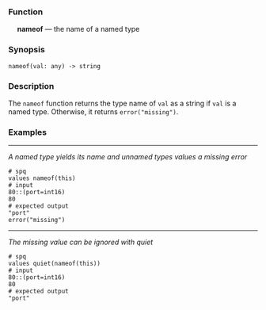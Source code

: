 ### Function

&emsp; **nameof** &mdash; the name of a named type

### Synopsis

```
nameof(val: any) -> string
```

### Description

The `nameof` function returns the type name of `val` as a string if `val` is a named type.
Otherwise, it returns `error("missing")`.

### Examples

---

_A named type yields its name and unnamed types values a missing error_

```mdtest-spq
# spq
values nameof(this)
# input
80::(port=int16)
80
# expected output
"port"
error("missing")
```

---

_The missing value can be ignored with quiet_

```mdtest-spq
# spq
values quiet(nameof(this))
# input
80::(port=int16)
80
# expected output
"port"
```
